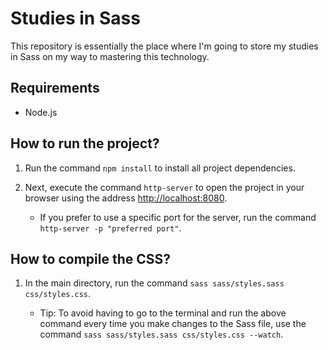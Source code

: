 # Studies in Sass

This repository is essentially the place where I'm going to store my studies in Sass on my way to mastering this technology.

## Requirements

- Node.js

## How to run the project?

1) Run the command `npm install` to install all project dependencies.

2) Next, execute the command `http-server` to open the project in your browser using the address [http://localhost:8080](http://localhost:8080).

   - If you prefer to use a specific port for the server, run the command `http-server -p "preferred port"`.

## How to compile the CSS?

1) In the main directory, run the command `sass sass/styles.sass css/styles.css`.

   - Tip: To avoid having to go to the terminal and run the above command every time you make changes to the Sass file, use the command `sass sass/styles.sass css/styles.css --watch`.
